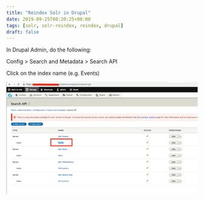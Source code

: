 ```yaml
---
title: "Reindex Solr in Drupal"
date: 2019-09-25T00:20:25+08:00
tags: [solr, solr-reindex, reindex, drupal]
draft: false
---
```


In Drupal Admin, do the following:

Config > Search and Metadata > Search API

Click on the index name (e.g. Events)

![search api](/reindex-solr-drupal/01_search-api.png)
